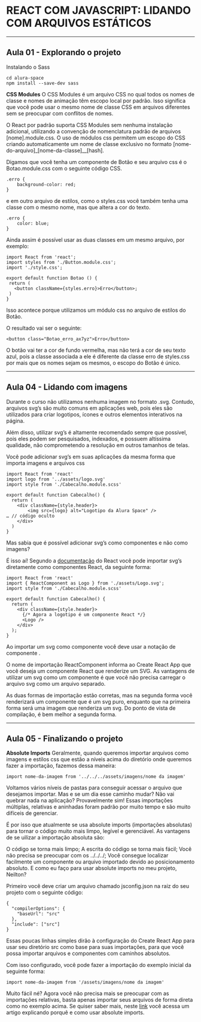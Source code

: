 # REACT COM JAVASCRIPT: LIDANDO COM ARQUIVOS ESTÁTICOS

---

## Aula 01 - Explorando o projeto
Instalando o Sass
```
cd alura-space
npm install --save-dev sass
```

**CSS Modules**
O CSS Modules é um arquivo CSS no qual todos os nomes de classe e nomes de animação têm escopo local por padrão. Isso significa que você pode usar o mesmo nome de classe CSS em arquivos diferentes sem se preocupar com conflitos de nomes.

O React por padrão suporta CSS Modules sem nenhuma instalação adicional, utilizando a convenção de nomenclatura padrão de arquivos [nome].module.css. O uso de módulos css permitem um escopo do CSS criando automaticamente um nome de classe exclusivo no formato [nome-do-arquivo]_[nome-da-classe]__[hash].

Digamos que você tenha um componente de Botão e seu arquivo css é o Botao.module.css com o seguinte código CSS.
```
.erro {
    background-color: red;
}
```

e em outro arquivo de estilos, como o styles.css você também tenha uma classe com o mesmo nome, mas que altera a cor do texto.

```
.erro {
    color: blue;
}
```

Ainda assim é possível usar as duas classes em um mesmo arquivo, por exemplo:
```
import React from 'react';
import styles from './Button.module.css';
import './style.css'; 

export default function Botao () {
 return (
   <button className={styles.erro}>Erro</button>;
 )
}
```

Isso acontece porque utilizamos um módulo css no arquivo de estilos do Botão.

O resultado vai ser o seguinte:
```
<button class="Botao_erro_ax7yz">Erro</button>
```

O botão vai ter a cor de fundo vermelha, mas não terá a cor de seu texto azul, pois a classe associada a ele é diferente da classe erro de styles.css por mais que os nomes sejam os mesmos, o escopo do Botão é único.

---

## Aula 04 - Lidando com imagens

Durante o curso não utilizamos nenhuma imagem no formato .svg. Contudo, arquivos svg’s são muito comuns em aplicações web, pois eles são utilizados para criar logotipos, ícones e outros elementos interativos na página.

Além disso, utilizar svg’s é altamente recomendado sempre que possível, pois eles podem ser pesquisados, indexados, e possuem altíssima qualidade, não comprometendo a resolução em outros tamanhos de telas.

Você pode adicionar svg’s em suas aplicações da mesma forma que importa imagens e arquivos css
```
import React from 'react'
import logo from '../assets/logo.svg'
import style from './Cabecalho.module.scss'

export default function Cabecalho() {
  return (
    <div className={style.header}>
        <img src={logo} alt="Logotipo da Alura Space" />
… // código oculto
    </div>
  )
}
```

Mas sabia que é possível adicionar svg’s como componentes e não como imagens?

É isso aí! Segundo a [documentação](https://create-react-app.dev/docs/adding-images-fonts-and-files) do React você pode importar svg’s diretamente como componentes React, da seguinte forma:
```
import React from 'react'
import { ReactComponent as Logo } from './assets/Logo.svg';
import style from './Cabecalho.module.scss'

export default function Cabecalho() {
  return (
    <div className={style.header}>
      {/* Agora a logotipo é um componente React */}
      <Logo />
    </div>
  );
}
```

Ao importar um svg como componente você deve usar a notação de componente <Logo />.

O nome de importação ReactComponent informa ao Create React App que você deseja um componente React que renderize um SVG. As vantagens de utilizar um svg como um componente é que você não precisa carregar o arquivo svg como um arquivo separado.

As duas formas de importação estão corretas, mas na segunda forma você renderizará um componente que é um svg puro, enquanto que na primeira forma será uma imagem que renderiza um svg. Do ponto de vista de compilação, é bem melhor a segunda forma.

---

## Aula 05 - Finalizando o projeto

**Absolute Imports**
Geralmente, quando queremos importar arquivos como imagens e estilos css que estão a níveis acima do diretório onde queremos fazer a importação, fazemos dessa maneira:
```
import nome-da-imagem from '../../../assets/imagens/nome da imagem'
```
Voltamos vários níveis de pastas para conseguir acessar o arquivo que desejamos importar. Mas e se um dia esse caminho mudar? Não vai quebrar nada na aplicação? Provavelmente sim! Essas importações múltiplas, relativas e aninhadas foram padrão por muito tempo e são muito difíceis de gerenciar.

É por isso que atualmente se usa absolute imports (importações absolutas) para tornar o código muito mais limpo, legível e gerenciável. As vantagens de se uilizar a importação absoluta são:

O código se torna mais limpo;
A escrita do código se torna mais fácil;
Você não precisa se preocupar com os ../../../;
Você consegue localizar facilmente um componente ou arquivo importado devido ao posicionamento absoluto.
E como eu faço para usar absolute imports no meu projeto, Neilton?

Primeiro você deve criar um arquivo chamado jsconfig.json na raiz do seu projeto com o seguinte código:
```
{
  "compilerOptions": {
    "baseUrl": "src"
  },
  "include": ["src"]
}
```

Essas poucas linhas simples dirão à configuração do Create React App para usar seu diretório src como base para suas importações, para que você possa importar arquivos e componentes com caminhos absolutos.

Com isso configurado, você pode fazer a importação do exemplo inicial da seguinte forma:
```
import nome-da-imagem from '/assets/imagens/nome da imagem'
```

Muito fácil né? Agora você não precisa mais se preocupar com as importações relativas, basta apenas importar seus arquivos de forma direta como no exemplo acima. Se quiser saber mais, neste [link](https://javascript.plainenglish.io/why-and-how-to-use-absolute-imports-in-react-d5b52f24d53c) você acessa um artigo explicando porquê e como usar absolute imports.